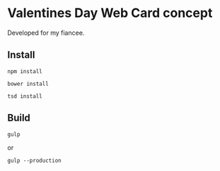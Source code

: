 # Valentines Day Web Card concept

Developed for my fiancee.

## Install

`npm install`

`bower install`

`tsd install`


## Build

`gulp`

or

`gulp --production`